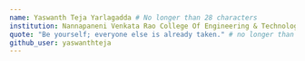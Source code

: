 ```yaml
---
name: Yaswanth Teja Yarlagadda # No longer than 28 characters
institution: Nannapaneni Venkata Rao College Of Engineering & Technology 🚩 # no longer than 58 characters
quote: "Be yourself; everyone else is already taken." # no longer than 100 characters, avoid using quotes(") to guarantee the format remains the same.
github_user: yaswanthteja
---
```

